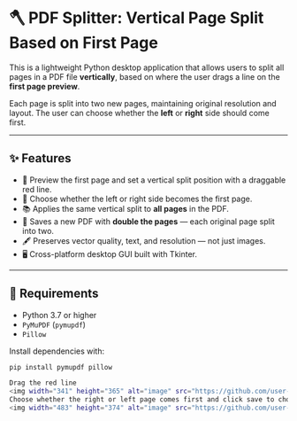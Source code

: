 # 🪓 PDF Splitter: Vertical Page Split Based on First Page

This is a lightweight Python desktop application that allows users to split all pages in a PDF file **vertically**, based on where the user drags a line on the **first page preview**.

Each page is split into two new pages, maintaining original resolution and layout. The user can choose whether the **left** or **right** side should come first.

---

## ✨ Features

- 📄 Preview the first page and set a vertical split position with a draggable red line.
- 🔀 Choose whether the left or right side becomes the first page.
- 📚 Applies the same vertical split to **all pages** in the PDF.
- 🧱 Saves a new PDF with **double the pages** — each original page split into two.
- 🖋️ Preserves vector quality, text, and resolution — not just images.
- 🖥️ Cross-platform desktop GUI built with Tkinter.

---

## 🧰 Requirements

- Python 3.7 or higher  
- `PyMuPDF` (`pymupdf`)  
- `Pillow`  

Install dependencies with:

```bash
pip install pymupdf pillow

Drag the red line
<img width="341" height="365" alt="image" src="https://github.com/user-attachments/assets/f2dd97b6-3033-4fbe-b27c-4cd12e008e6f" />
Choose whether the right or left page comes first and click save to choose where to the save.
<img width="483" height="374" alt="image" src="https://github.com/user-attachments/assets/f5ba8d11-ecae-4cc4-aa76-c5b57af08291" />
